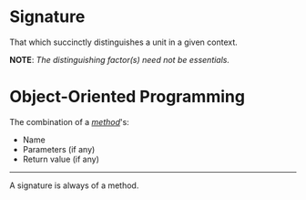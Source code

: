 # Signature
That which succinctly distinguishes a unit in a given context.

**NOTE**: _The distinguishing factor(s) need not be essentials._

# Object-Oriented Programming
The combination of a [*method*](./method.md)'s:

- Name
- Parameters (if any)
- Return value (if any)

---

A signature is always of a method.